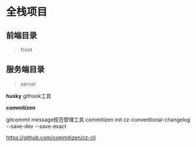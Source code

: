 # 全栈项目

## 前端目录

> front

## 服务端目录

> server

**husky**
    githook工具

**commitizen**

   gitcommit message规范管理工具
   commitizen init cz-conventional-changelog --save-dev --save-exact

   https://github.com/commitizen/cz-cli
